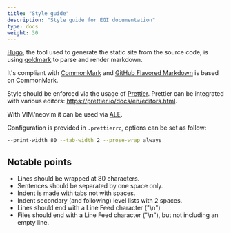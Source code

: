```yaml
---
title: "Style guide"
description: "Style guide for EGI documentation"
type: docs
weight: 30
---
```


[Hugo](https://gohugo.io/getting-started/configuration-markup/), the tool used
to generate the static site from the source code, is using
[goldmark](https://github.com/yuin/goldmark/) to parse and render markdown.

It's compliant with [CommonMark](https://spec.commonmark.org/0.29/) and
[GitHub Flavored Markdown](https://github.github.com/gfm/) is based on
CommonMark.

Style should be enforced via the usage of [Prettier](https://prettier.io/).
Prettier can be integrated with various editors:
https://prettier.io/docs/en/editors.html.

With VIM/neovim it can be used via [ALE](https://github.com/dense-analysis/ale).

Configuration is provided in `.prettierrc`, options can be set as follow:


```sh
--print-width 80 --tab-width 2 --prose-wrap always
```

## Notable points

- Lines should be wrapped at 80 characters.
- Sentences should be separated by one space only.
- Indent is made with tabs not with spaces.
- Indent secondary (and following) level lists with 2 spaces.
- Lines should end with a Line Feed character ("\n")
- Files should end with a Line Feed character ("\n"), but not including an
  empty line.
